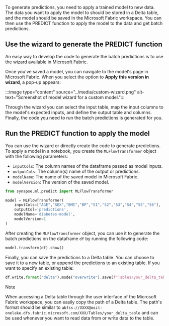 To generate predictions, you need to apply a trained model to new data. The data you want to apply the model to should be stored in a Delta table, and the model should be saved in the Microsoft Fabric workspace. You can then use the PREDICT function to apply the model to the data and get batch predictions.

## Use the wizard to generate the PREDICT function

An easy way to develop the code to generate the batch predictions is to use the wizard available in Microsoft Fabric.

Once you've saved a model, you can navigate to the model's page in Microsoft Fabric. When you select the option to **Apply this version in wizard**, a pop-up appears:

:::image type="content" source="../media/custom-wizard.png" alt-text="Screenshot of model wizard for a custom model.":::

Through the wizard you can select the input table, map the input columns to the model's expected inputs, and define the output table and columns. Finally, the code you need to run the batch predictions is generated for you.

## Run the PREDICT function to apply the model

You can use the wizard or directly create the code to generate predictions. To apply a model in a notebook, you create the `MLFlowTransformer` object with the following parameters:

- `inputCols`: The column names of the dataframe passed as model inputs.
- `outputCols`: The column(s) name of the output or predictions.
- `modelName`: The name of the saved model in Microsoft Fabric.
- `modelVersion`: The version of the saved model.

```python
from synapse.ml.predict import MLFlowTransformer

model = MLFlowTransformer(
    inputCols=["AGE","SEX","BMI","BP","S1","S2","S3","S4","S5","S6"],
    outputCol='predictions',
    modelName='diabetes-model',
    modelVersion=1
)
```

After creating the `MLFlowTransformer` object, you can use it to generate the batch predictions on the dataframe `df` by running the following code:

```python
model.transform(df).show()
```

Finally, you can save the predictions to a Delta table. You can choose to save it to a new table, or append the predictions to an existing table. If you want to specify an existing table:

```python
df.write.format("delta").mode("overwrite").save(f"Tables/your_delta_table")
```

> [!Note]
> When accessing a Delta table through the user interface of the Microsoft Fabric workspace, you can easily copy the path of a Delta table. The path's format should be similar to `abfss://XXXX@msit-onelake.dfs.fabric.microsoft.com/XXX/Tables/your_delta_table` and can be used whenever you want to read data from or write data to the table.
